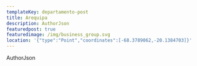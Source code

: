 ```yaml
---
templateKey: departamento-post
title: Arequipa
description: AuthorJson
featuredpost: true
featuredimage: /img/business_group.svg
location: '{"type":"Point","coordinates":[-68.3789062,-20.1384703]}'
---
```

<!--StartFragment-->

AuthorJson

<!--EndFragment-->
